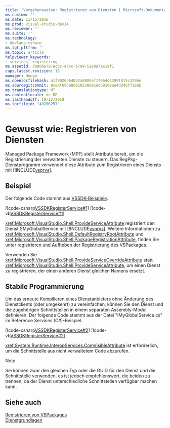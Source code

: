 ```yaml
---
title: 'Vorgehensweise: Registrieren von Diensten | Microsoft-Dokumentation'
ms.custom: ''
ms.date: 11/15/2016
ms.prod: visual-studio-dev14
ms.reviewer: ''
ms.suite: ''
ms.technology:
- devlang-csharp
ms.tgt_pltfrm: ''
ms.topic: article
helpviewer_keywords:
- services, registering
ms.assetid: d086be78-ec3c-43cc-b799-5180a71e19f1
caps.latest.revision: 16
manager: douge
ms.openlocfilehash: a1f8026a648b2a0809af17664d4399f815c329be
ms.sourcegitcommit: 9ceaf69568d61023868ced59108ae4dd46f720ab
ms.translationtype: MT
ms.contentlocale: de-DE
ms.lasthandoff: 10/12/2018
ms.locfileid: "49206257"
---
```

# <a name="how-to-register-a-service"></a>Gewusst wie: Registrieren von Diensten
Managed Package Framework (MPF) stellt Attribute bereit, um die Registrierung der verwalteten Dienste zu steuern. Das RegPkg-Dienstprogramm verwendet diese Attribute zum Registrieren eines Diensts mit [!INCLUDE[vsprvs](../includes/vsprvs-md.md)].  
  
## <a name="example"></a>Beispiel  
 Der folgende Code stammt aus [VSSDK-Beispiele](../misc/vssdk-samples.md).  
  
 [!code-csharp[VSSDKRegisterService#1](../snippets/csharp/VS_Snippets_VSSDK/vssdkregisterservice/cs/vssdkregisterservicepackage.cs#1)]
 [!code-vb[VSSDKRegisterService#1](../snippets/visualbasic/VS_Snippets_VSSDK/vssdkregisterservice/vb/vssdkregisterservicepackage.vb#1)]  
  
 <xref:Microsoft.VisualStudio.Shell.ProvideServiceAttribute> registriert den Dienst SMyGlobalService mit [!INCLUDE[vsprvs](../includes/vsprvs-md.md)]. Weitere Informationen zu <xref:Microsoft.VisualStudio.Shell.DefaultRegistryRootAttribute> und <xref:Microsoft.VisualStudio.Shell.PackageRegistrationAttribute>, finden Sie unter [registrieren und Aufheben der Registrierung des VSPackages](../extensibility/registering-and-unregistering-vspackages.md).  
  
 Verwenden Sie <xref:Microsoft.VisualStudio.Shell.ProvideServiceOverrideAttribute> statt <xref:Microsoft.VisualStudio.Shell.ProvideServiceAttribute>, um einen Dienst zu registrieren, der einen anderen Dienst gleichen Namens ersetzt.  
  
## <a name="robust-programming"></a>Stabile Programmierung  
 Um das erneute Kompilieren eines Dienstanbieters ohne Änderung des Dienstclients (oder umgekehrt) zu vereinfachen, können Sie den Dienst und die zugehörigen Schnittstellen in einem separaten Assembly-Modul definieren. Der folgende Code stammt aus der Datei "IMyGlobalService.cs" im Reference.Services (C#)-Beispiel.  
  
 [!code-csharp[VSSDKRegisterService#2](../snippets/csharp/VS_Snippets_VSSDK/vssdkregisterservice/cs/vssdkregisterservicepackage.cs#2)]
 [!code-vb[VSSDKRegisterService#2](../snippets/visualbasic/VS_Snippets_VSSDK/vssdkregisterservice/vb/vssdkregisterservicepackage.vb#2)]  
  
 <xref:System.Runtime.InteropServices.ComVisibleAttribute> ist erforderlich, um die Schnittstelle aus nicht verwaltetem Code abzurufen.  
  
> [!NOTE]
>  Sie können zwar den gleichen Typ oder die GUID für den Dienst und die Schnittstelle verwenden, es ist jedoch empfehlenswert, die beiden zu trennen, da der Dienst unterschiedliche Schnittstellen verfügbar machen kann.  
  
## <a name="see-also"></a>Siehe auch  
 [Registrieren von VSPackages](http://msdn.microsoft.com/en-us/31e6050f-1457-4849-944a-a3c36b76f3dd)   
 [Dienstgrundlagen](../extensibility/internals/service-essentials.md)